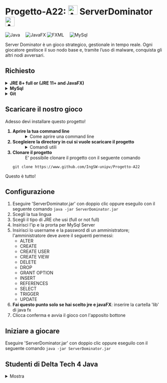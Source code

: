 # Progetto-A22: <img src="https://emojipedia-us.s3.dualstack.us-west-1.amazonaws.com/thumbs/160/microsoft/309/hacker-cat_1f431-200d-1f4bb.png" width="30px" height="30px" alt="Anonymous"> ServerDominator <img src="https://emojipedia-us.s3.dualstack.us-west-1.amazonaws.com/thumbs/160/microsoft/309/hacker-cat_1f431-200d-1f4bb.png" width="30px" height="30px" alt="Anonymous">

![Java](https://img.shields.io/badge/Backend-java-FF334F)&emsp;
![JavaFX](https://img.shields.io/badge/Frontend-JavaFX-33FF93)
![FXML](https://img.shields.io/badge/Frontend-SWING-33FF93)&emsp;
![MySql](https://img.shields.io/badge/Database-MySql-blue)

Server Dominator è un gioco strategico, gestionale in tempo reale. 
Ogni giocatore gestisce il suo nodo base e, tramite l’uso di malware, conquista gli altri nodi
avversari. 

## Richiesto
<details>
	<summary>
		<b>JRE 8+ full or (JRE 11+ and JavaFX) </b>
	</summary>	
	<p>
		</br>Verificare la versione della JRE installata con in seguenete comando: 
			<code>
				java -version
			</code>
		</br>Se il comando non viene riconosciuto o(la versione è < 11 inoltre non è una JRE 8+ full) fare uno dei seguenti
	</p>
	<p>
		<ol>
 			<b><li>JRE 11+ e JavaFX</li></b>
			<dd>installare JRE e JavaFX separatamente. <b>IMPORTANTE:</b> assicurati che la versione della JRE sia uguale o maggiore della versione di JavaFX </dd>
			<ol>
				<b><li>JRE 11+</li></b>
					<dd>Puoi installarlo al questo <a href="https://docs.oracle.com/goldengate/1212/gg-winux/GDRAD/java.htm" target="_blank" >link</a>.</dd>
				<b><li>JavaFX SDK</li></b>
					<dd>Puoi installarlo al questo <a href="https://gluonhq.com/products/javafx/" target="_blank" >link</a>.</dd>
			</ol>
 			<b><li>JRE 8+ full</li></b>
				<dd>Puoi installarlo al questo <a href="https://bell-sw.com/pages/downloads/" target="_blank">link</a>, assicurati di scegliere il pacchetto full.</dd>
		</ol> 
	</p>
</details>

<details>
	<summary><b>MySql</b></summary>
	<p>
		</br>Questo è il <a href="https://dev.mysql.com/doc/mysql-installation-excerpt/8.0/en/" target="_blank">link</a> per un tutorial. 
	</p>
</details>

<details>
<summary><b>Git</b></summary>
	<p>
		</br>Verificare la versione di git con il seguente comando:
  	 	<code>git version</code>
		</br>Se il comando non viene riconoscito si deve installare Git, instruzioni in questo <a href="https://git-scm.com/book/en/v2/Getting-Started-Installing-Git" target="_blank">link</a>.
	</p>
</details>

## Scaricare il nostro gioco
Adesso devi installare questo progetto! 
<ol>
	<b><li>Aprire la tua command line</li></b>
	<dd>
		<details>
			<summary>
				Come aprire una command line
			</summary>
		<ul>
		<p>
		<details>
			<summary>
				in Windows
			</summary>
			Premere i tasti <code>Win+R</code>, digitare <code>CMD</code> e cliccare invio.
		</details>
		</p>
		<p>
		<details>
			<summary>
				in MacOs
			</summary>	
			Un tutorial a questo <a href="https://www.wikihow.com/Get-to-the-Command-Line-on-a-Mac" target="_blank">link</a>
		</details>
		</p>
			<p>
		<details>
			<summary>
				in Linux
			</summary>
			Premere i tasti <code>Ctrl+Alt+T</code>
		</details>
		</p>
		</details>
		</ul>	
	</dd>
	<b><li value=2>Scegleiere la  directory in cui si vuole scaricare il progetto</li></b>
	<dd>
		<details>
			<summary>Comandi utili</summary>
		<ul>
		<p>
		<details>
			<summary>
				in Windows
			</summary>
			<table>
			  <tr>
			    <th>Comando</th>
			    <th>Descrizione</th>
			  </tr>
			  <tr>
			    <td><code>cd percorso\della\directory\di\destinazione</code></td>
			    <td>cambia la directory in  .\percorso\della\directory\di\destinazione</td>
			  </tr>
			  <tr>
			    <td><code>dir</code></td>
			    <td>mostra il percorso della directory corrente e il suo contenuto</td>
			  </tr>
			</table>
		</details>
		</p>
		<p>
		<details>
			<summary>
				in MacOs/Linux
			</summary>
			<table>
			  <tr>
			    <th>Comando</th>
			    <th>Descrizione</th>
			  </tr>
			  <tr>
			    <td><code>cd percorso/della/directory/di/destinazione</code></td>
			    <td>ti sposta in ./percorso/della/directory/di/destinazione</td>
			  </tr>
			  <tr>
			    <td><code>pwd</code></td>
			    <td>mostra il percorso della directory attuale</td>
			  </tr>
			<tr>
			    <td><code>ls</code></td>
			    <td>mostra il contenuto, non nascosto, della directory attuale</td>
			  </tr>
			</table>
		</details>
		</p>
			</dd>
		</ul>
		</details>
	<b><li>Clonare il progetto </li></b>
	<dd>E' possibile clonare il progetto con il seguente comando</dd>
	
	git clone https://www.github.com/IngSW-unipv/Progetto-A22
</ol>

Questo è tutto!
## Configurazione 
1. Eseguire 'ServerDominator.jar' con doppio clic oppure eseguilo con il seguente comando
	<code>java -jar ServerDominator.jar</code>
2. Scegli la tua lingua
3. Scegli il tipo di JRE che usi (full or not full) 
4. Insirisci l'ip e la prorta per MySql Server
5. Insirisci lo username e la password di un amministratore; l'amministratore deve avere il seguenti permessi: 	 
 	 * ALTER
	 * CREATE
	 * CREATE USER
	 * CREATE VIEW
	 * DELETE
	 * DROP
	 * GRANT OPTION
	 * INSERT
	 * REFERENCES
	 * SELECT
	 * TRIGGER
	 * UPDATE
6. <b>Fai questo punto solo se hai scelto jre e javaFX</b>: inserire la cartella 'lib' di java fx
7. Clicca conferma e avvia il gioco con l'apposito bottone
## Iniziare a giocare
Eseguire 'ServerDominator.jar' con doppio clic oppure eseguilo con il seguente comando 
	<code>java -jar ServerDominator.jar</code>


## Studenti di Delta Tech 4 Java
<details>
<summary>
	Mostra
</summary>
			<table>
			  <tr>
			    <th>Nome e cognome</th>
			    <th>Soprannome</th>
			  </tr>
			  <tr>
			    <td>Matto Para</td>
			    <td>para4d</td>
			  </tr>
			<tr>
			    <td>Luca Casto </td>
			    <td>luca-999</td>
			 </tr>				
			<tr>
			    <td>Matteo Caprio</td>
			    <td>MatteoCap99</td>
			 </tr>				
			<tr>
			    <td>Gianleoed Castillo</td>
			    <td>MobGian</td>
			 </tr>
			 <tr>
			    <td>Tawadros Girgis Habib</td>
			    <td>TawaHabib </td>
			 </tr>
			</table>
</details>
